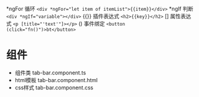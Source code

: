*ngFor 循环 `<div *ngFor="let item of itemList">{{item}}</div>`
*ngIf 判断 `<div *ngIf="variable"></div>`
{{}} 插件表达式 `<h2>{{key}}</h2>`
[] 属性表达式 `<p [title="'text'"]></p>`
() 事件绑定 `<button (click="fn()")>bt</button>`

# 组件

- 组件类 tab-bar.component.ts
- html模板 tab-bar.component.html
- css样式 tab-bar.component.css

